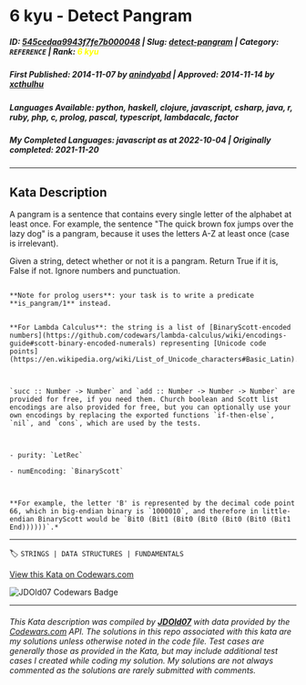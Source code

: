 # 6 kyu - Detect Pangram

##### **ID**: [545cedaa9943f7fe7b000048](https://www.codewars.com/kata/545cedaa9943f7fe7b000048) | **Slug**: [detect-pangram](https://www.codewars.com/kata/545cedaa9943f7fe7b000048) | **Category**: `REFERENCE` | **Rank**: <span style="color:yellow">6 kyu</span>

##### **First Published**: 2014-11-07 ***by*** [anindyabd](https://www.codewars.com/users/anindyabd) | **Approved**: 2014-11-14 ***by*** [xcthulhu](https://www.codewars.com/users/xcthulhu)

##### **Languages Available**: python, haskell, clojure, javascript, csharp, java, r, ruby, php, c, prolog, pascal, typescript, lambdacalc, factor

##### **My Completed Languages**: javascript ***as at*** 2022-10-04 | **Originally completed**: 2021-11-20

---

## Kata Description


A pangram is a sentence that contains every single letter of the alphabet at least once. For example, the sentence "The quick brown fox jumps over the lazy dog" is a pangram, because it uses the letters A-Z at least once (case is irrelevant). 



Given a string, detect whether or not it is a pangram. Return True if it is, False if not. Ignore numbers and punctuation.



```if:prolog

**Note for prolog users**: your task is to write a predicate **is_pangram/1** instead.

```

```if:lambdacalc

**For Lambda Calculus**: the string is a list of [BinaryScott-encoded numbers](https://github.com/codewars/lambda-calculus/wiki/encodings-guide#scott-binary-encoded-numerals) representing [Unicode code points](https://en.wikipedia.org/wiki/List_of_Unicode_characters#Basic_Latin).*



`succ :: Number -> Number` and `add :: Number -> Number -> Number` are provided for free, if you need them. Church boolean and Scott list encodings are also provided for free, but you can optionally use your own encodings by replacing the exported functions `if-then-else`, `nil`, and `cons`, which are used by the tests.



- purity: `LetRec`

- numEncoding: `BinaryScott`



**For example, the letter 'B' is represented by the decimal code point 66, which in big-endian binary is `1000010`, and therefore in little-endian BinaryScott would be `Bit0 (Bit1 (Bit0 (Bit0 (Bit0 (Bit0 (Bit1 End))))))`.*

```



---


🏷 `STRINGS | DATA STRUCTURES | FUNDAMENTALS`


[View this Kata on Codewars.com](https://www.codewars.com/kata/545cedaa9943f7fe7b000048)

![](https://www.codewars.com/users/jdold07/badges/large "JDOld07 Codewars Badge")

---

###### *This Kata description was compiled by [**JDOld07**](https://tpstech.dev) with data provided by the [Codewars.com](https://www.codewars.com) API.  The solutions in this repo associated with this kata are my solutions unless otherwise noted in the code file.  Test cases are generally those as provided in the Kata, but may include additional test cases I created while coding my solution.  My solutions are not always commented as the solutions are rarely submitted with comments.*

